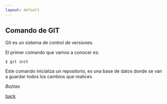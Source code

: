 ```yaml
---
layout: default
---
```


## Comando de GIT

Git es un sistema de control de versiones.

El primer comando que vamos a conocer es:

`$ git init` 

Este comando inicializa un repositorio, es una base de datos donde se van a guardar todos los cambios que realices.


_Beztao_

[back](./)
